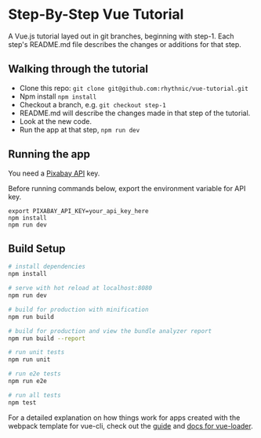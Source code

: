 # Step-By-Step Vue Tutorial

A Vue.js tutorial layed out in git branches, beginning with step-1.
Each step's README.md file describes the changes or additions for that step.

## Walking through the tutorial

- Clone this repo: `git clone git@github.com:rhythnic/vue-tutorial.git`
- Npm install `npm install`
- Checkout a branch, e.g. `git checkout step-1`
- README.md will describe the changes made in that step of the tutorial.
- Look at the new code.
- Run the app at that step, `npm run dev`

## Running the app

You need a [Pixabay API](https://pixabay.com/en/service/about/api/) key.

Before running commands below, export the environment variable for API key.

```
export PIXABAY_API_KEY=your_api_key_here
npm install
npm run dev
```

## Build Setup

``` bash
# install dependencies
npm install

# serve with hot reload at localhost:8080
npm run dev

# build for production with minification
npm run build

# build for production and view the bundle analyzer report
npm run build --report

# run unit tests
npm run unit

# run e2e tests
npm run e2e

# run all tests
npm test
```

For a detailed explanation on how things work for apps created with the webpack template for vue-cli,
check out the [guide](http://vuejs-templates.github.io/webpack/) and [docs for vue-loader](http://vuejs.github.io/vue-loader).